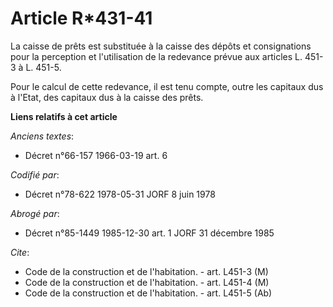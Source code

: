 # Article R*431-41

La caisse de prêts est substituée à la caisse des dépôts et consignations pour la perception et l'utilisation de la redevance
prévue aux articles L. 451-3 à L. 451-5.

Pour le calcul de cette redevance, il est tenu compte, outre les capitaux dus à l'Etat, des capitaux dus à la caisse des
prêts.

**Liens relatifs à cet article**

_Anciens textes_:

  - Décret n°66-157 1966-03-19 art. 6

_Codifié par_:

  - Décret n°78-622 1978-05-31 JORF 8 juin 1978

_Abrogé par_:

  - Décret n°85-1449 1985-12-30 art. 1 JORF 31 décembre 1985

_Cite_:

  - Code de la construction et de l'habitation. - art. L451-3 (M)
  - Code de la construction et de l'habitation. - art. L451-4 (M)
  - Code de la construction et de l'habitation. - art. L451-5 (Ab)
